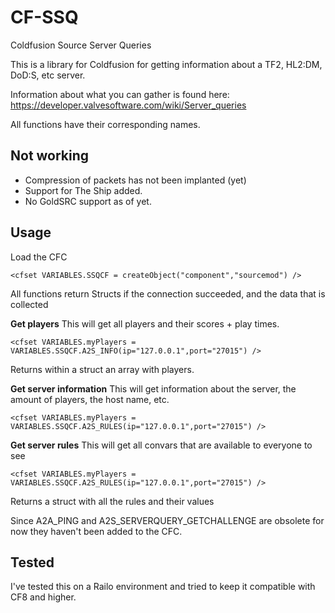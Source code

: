 CF-SSQ
======

Coldfusion Source Server Queries

This is a library for Coldfusion for getting information about a TF2, HL2:DM, DoD:S, etc server. 

Information about what you can gather is found here: https://developer.valvesoftware.com/wiki/Server_queries

All functions have their corresponding names.


Not working
-------

- Compression of packets has not been implanted (yet)
- Support for The Ship added.
- No GoldSRC support as of yet.

Usage
-------
Load the CFC

	<cfset VARIABLES.SSQCF = createObject("component","sourcemod") />

All functions return Structs if the connection succeeded, and the data that is collected	

**Get players**
This will get all players and their scores + play times.

	<cfset VARIABLES.myPlayers = VARIABLES.SSQCF.A2S_INFO(ip="127.0.0.1",port="27015") />

Returns within a struct an array with players.

**Get server information**
This will get information about the server, the amount of players, the host name, etc.

	<cfset VARIABLES.myPlayers = VARIABLES.SSQCF.A2S_RULES(ip="127.0.0.1",port="27015") />
	
**Get server rules**
This will get all convars that are available to everyone to see

	<cfset VARIABLES.myPlayers = VARIABLES.SSQCF.A2S_RULES(ip="127.0.0.1",port="27015") />
	
Returns a struct with all the rules and their values
	
Since A2A_PING and A2S_SERVERQUERY_GETCHALLENGE are obsolete for now they haven't been added to the CFC.
	
Tested
-------
I've tested this on a Railo environment and tried to keep it compatible with CF8 and higher.


